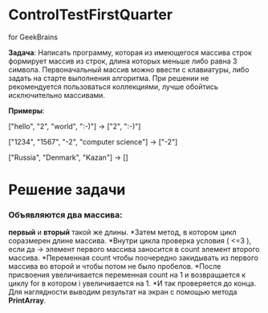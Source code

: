 # ControlTestFirstQuarter
for GeekBrains


**Задача**: Написать программу, которая из имеющегося массива строк формирует массив из строк, длина которых меньше либо равна 3 символа. Первоначальный массив можно ввести с клавиатуры, либо задать на старте выполнения алгоритма. При решении не рекомендуется пользоваться коллекциями, лучше обойтись исключительно массивами.

**Примеры**:

["hello", "2", "world", ":-)"] -> ["2", ":-)"]

["1234", "1567", "-2", "computer science"] -> ["-2"]

["Russia", "Denmark", "Kazan"] -> []

# Решение задачи
### Объявляются два массива:
**первый** и **вторый** такой же длины. 
*Затем метод, в котором цикл соразмерен длине массива.
*Внутри цикла проверка условия ( <=3 ), если да  -> элемент первого массива заносится в count элемент второго массива.
*Переменная count чтобы поочередно закидывать из первого массива во второй и чтобы потом не было пробелов. 
*После присвоения увеличивается переменная count на 1 и возвращается к циклу for в котором i увеличивается на 1. 
*И так проверяется до конца.
Для наглядности выводим результат на экран с помощью метода **PrintArray**.
